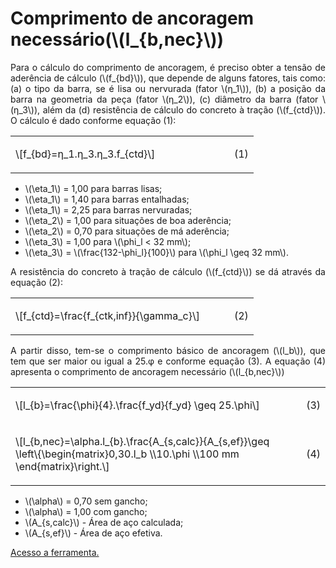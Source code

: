 <script src = "https://polyfill.io/v3/polyfill.min.js?features=es6"></script>
<script id = "MathJax-script" async src="https://cdn.jsdelivr.net/npm/mathjax@3/es5/tex-mml-chtml.js"></script>

<h1>Comprimento de ancoragem necessário(\(l_{b,nec}\))</h1>

<p align="justify">
Para o cálculo do comprimento de ancoragem, é preciso obter a tensão de aderência de cálculo (\(f_{bd}\)), que depende de alguns fatores, tais como: (a) o tipo da barra, se é lisa ou nervurada (fator \(η_1\)), (b) a posição da barra na geometria da peça (fator \(η_2\)), (c) diâmetro da barra (fator \(η_3\)), além da (d) resistência de cálculo do concreto à tração (\(f_{ctd}\)). O cálculo é dado conforme equação (1):
</p> 

<table width = "100%" border = "0">
    <tr>
        <td width = "90%">
            <p>\[f_{bd}=η_1.η_3.η_3.f_{ctd}\]</p>
        </td>
        <td width = "10%">
            <p align="right">(1)</p>
        </td>
    </tr>
</table>

<ul>
    <li>\(\eta_1\) = 1,00 para barras lisas;</li>
    <li>\(\eta_1\) = 1,40 para barras entalhadas;</li>
    <li>\(\eta_1\) = 2,25 para barras nervuradas;</li>
    <li>\(\eta_2\) = 1,00 para situações de boa aderência;</li>
    <li>\(\eta_2\) = 0,70 para situações de má aderência;</li>
    <li>\(\eta_3\) = 1,00 para \(\phi_l < 32 mm\);</li>
    <li>\(\eta_3\) = \(\frac{132-\phi_l}{100}\) para \(\phi_l \geq 32 mm\).</li>
</ul>

<p align="justify">
A resistência do concreto à tração de cálculo (\(f_{ctd}\)) se dá através da equação (2): 
</p> 

<table width = "100%" border = "0">
    <tr>
        <td width = "90%">
            <p>\[f_{ctd}=\frac{f_{ctk,inf}}{\gamma_c}\]</p>
        </td>
        <td width = "10%">
            <p align="right">(2)</p>
        </td>
    </tr>
</table>

<p align="justify">
A partir disso, tem-se o comprimento básico de ancoragem (\(l_b\)), que tem que ser maior ou igual a 25.φ e conforme equação (3). A equação (4) apresenta o comprimento de ancoragem necessário (\(l_{b,nec}\))
</p> 

<table width = "100%" border = "0">
    <tr>
        <td width = "90%">
            <p>\[l_{b}=\frac{\phi}{4}.\frac{f_yd}{f_yd} \geq 25.\phi\]</p>
        </td>
        <td width = "10%">
            <p align="right">(3)</p>
        </td>
    </tr>
    <tr>
        <td width = "90%">
            <p>
                            \[l_{b,nec}=\alpha.l_{b}.\frac{A_{s,calc}}{A_{s,ef}}\geq \left\{\begin{matrix}0,30.l_b
                            \\10.\phi 
                            \\100 mm 
                            \end{matrix}\right.\]
            </p>
        </td>
        <td width = "10%">
            <p align="right">(4)</p>
        </td>
    </tr>
</table>

<ul>
    <li>\(\alpha\) = 0,70 sem gancho;</li>
    <li>\(\alpha\) = 1,00 com gancho;</li>
    <li>\(A_{s,calc}\) - Área de aço calculada;</li>
    <li>\(A_{s,ef}\) - Área de aço efetiva.</li>
</ul>

<p align="justify">
    <a href="https://wmpjrufg.github.io/2122ICPINASCIMENTO/ANCORAGEM/ANC.html" target="_blank">Acesso a ferramenta.</a>
</p> 